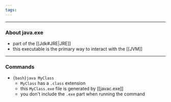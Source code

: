 ```yaml
---
tags:
---
```

---

### About java.exe

- part of the [[Jdk#JRE|JRE]]
- this executable is the primary way to interact with the [[JVM]]

---

### Commands

- `{bash}java MyClass`
	- `MyClass` has a `.class` extension
	- this `MyClass.exe` file is generated by [[javac.exe]]
	- you don't include the `.exe` part when running the command